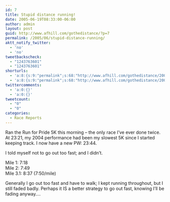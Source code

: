```yaml
---
id: 7
title: Stupid distance running!
date: 2005-06-19T08:33:00-06:00
author: admin
layout: post
guid: http://www.afhill.com/gothedistance/?p=7
permalink: /2005/06/stupid-distance-running/
aktt_notify_twitter:
  - 'no'
  - 'no'
tweetbackscheck:
  - "1243763601"
  - "1243763601"
shorturls:
  - 'a:8:{s:9:"permalink";s:68:"http://www.afhill.com/gothedistance/2005/06/stupid-distance-running/";s:7:"tinyurl";s:25:"http://tinyurl.com/bc34rv";s:4:"isgd";s:17:"http://is.gd/h9rc";s:5:"bitly";s:19:"http://bit.ly/16s3w";s:5:"snipr";s:22:"http://snipr.com/aowpx";s:5:"snurl";s:22:"http://snurl.com/aowpx";s:7:"snipurl";s:24:"http://snipurl.com/aowpx";s:4:"trim";s:17:"http://tr.im/ciyd";}'
  - 'a:8:{s:9:"permalink";s:68:"http://www.afhill.com/gothedistance/2005/06/stupid-distance-running/";s:7:"tinyurl";s:25:"http://tinyurl.com/bc34rv";s:4:"isgd";s:17:"http://is.gd/h9rc";s:5:"bitly";s:19:"http://bit.ly/16s3w";s:5:"snipr";s:22:"http://snipr.com/aowpx";s:5:"snurl";s:22:"http://snurl.com/aowpx";s:7:"snipurl";s:24:"http://snipurl.com/aowpx";s:4:"trim";s:17:"http://tr.im/ciyd";}'
twittercomments:
  - 'a:0:{}'
  - 'a:0:{}'
tweetcount:
  - "0"
  - "0"
categories:
  - Race Reports
---
```

Ran the Run for Pride 5K this morning &#8211; the only race I&#8217;ve ever done twice. At 23:21, my 2004 performance had been my slowest 5K since I started keeping track. I now have a new PW: 23:44.

I told myself not to go out too fast; and I didn&#8217;t. 

Mile 1: 7:18  
Mile 2: 7:49  
Mile 3.1: 8:37 (7:50/mile)

Generally I go out too fast and have to walk; I kept running throughout, but I still faded badly. Perhaps it IS a better strategy to go out fast, knowing I&#8217;ll be fading anyway&#8230;.